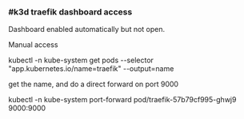 ### #k3d traefik dashboard access

Dashboard enabled automatically but not open.

Manual access

kubectl -n kube-system get pods --selector "app.kubernetes.io/name=traefik" --output=name

get the name, and do a direct forward on port 9000

kubectl -n kube-system port-forward pod/traefik-57b79cf995-ghwj9 9000:9000
